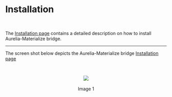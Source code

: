 # Installation
<br>

The <a href="http://aurelia-ui-toolkits.github.io/demo-materialize/#/installation" target="_top">Installation page</a> contains a detailed description on how to install Aurelia-Materialize bridge.

----------




The screen shot below depicts the Aurelia-Materialize bridge <a href="http://aurelia-ui-toolkits.github.io/demo-materialize/#/installation" target="_top">Installation page</a>

<br>

<p align=center>
  <img src="http://i.imgur.com/KiVWe7Z.png" class="responsive-img"></img>
 <br><br>
Image 1
</p>


